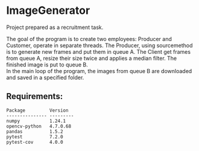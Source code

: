 # ImageGenerator

Project prepared as a recruitment task. 

The goal of the program is to create two employees: Producer and Customer, operate in separate threads. The Producer, using sourcemethod is to generate new frames and put them in queue A. 
The Client get frames from queue A, resize their size twice and applies a median filter. The finished image is put to queue B.  
In the main loop of the program, the images from queue B are downloaded and saved in a specified folder.

## Requirements:
```
Package         Version
--------------- ---------
numpy           1.24.1
opencv-python   4.7.0.68
pandas          1.5.2
pytest          7.2.0
pytest-cov      4.0.0
```
